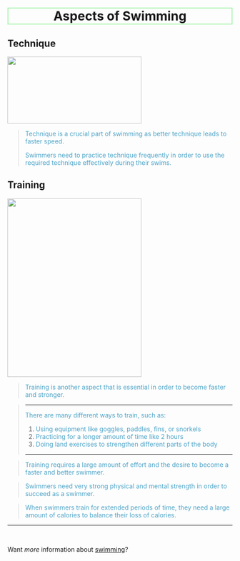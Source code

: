 
# <center style="border: 2px solid #AAF5AF;"> Aspects of Swimming </center>

## Technique
<img src="https://d32ydbgkw6ghe6.cloudfront.net/production/uploads/cover_images/dcb1c8ce2677774579e854d473897f11ec4c/i1080x475.jpg" width="300" height="150">

> <font color="#4ba3c7"> Technique is a crucial part of swimming as better technique leads to faster speed. </font>
> 
> <font color="#4ba3c7"> Swimmers need to practice technique frequently in order to use the required technique effectively during their swims. </font>

## Training
<img src="http://cen.acs.org/content/dam/cen/94/31/09431-cover-openercxd.jpg" width="300" height="400">

> <font color="#4ba3c7"> Training is another aspect that is essential in order to become faster and stronger. </font> 

> -----
> <font color="#4ba3c7"> There are many different ways to train, such as: </font>
> 1. <font color="#4ba3c7"> Using equipment like goggles, paddles, fins, or snorkels </font>
> 2. <font color="#4ba3c7"> Practicing for a longer amount of time like 2 hours </font> 
> 3. <font color="#4ba3c7"> Doing land exercises to strengthen different parts of the body </font>
> 
> -----

> <font color="#4ba3c7"> Training requires a large amount of effort and the desire to become a faster and better swimmer. </font>

> <font color="#4ba3c7"> Swimmers need very strong physical and mental strength in order to succeed as a swimmer. </font>

> <font color="#4ba3c7"> When swimmers train for extended periods of time, they need a large amount of calories to balance their loss of calories. </font>

-----

<br>

Want *more* information about [swimming](https://en.wikipedia.org/wiki/Swimming)?
